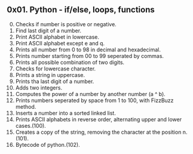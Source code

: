 ## 0x01. Python - if/else, loops, functions

0. Checks if number is positive or negative.
1. Find last digit of a number.
2. Print ASCII alphabet in lowercase.
3. Print ASCII alphabet except e and q.
4. Prints all number from 0 to 98 in decimal and hexadecimal.
5. Prints number starting from 00 to 99 seperated by commas.
6. Prints all possible combination of two digits.
7. Checks for lowercase character.
8. Prints a string in uppercase.
9. Prints tha last digit of a number.
10. Adds two integers.
11. Computes the power of a number by another number (a ^ b).
12. Prints numbers seperated by space from 1 to 100, with FizzBuzz method.
13. Inserts a number into a sorted linked list.
14. Prints ASCII alphabets in reverse order, alternating upper and lower cases.(100).
15. Creates a copy of the string, removing the character at the position n.(101).
16. Bytecode of python.(102).
